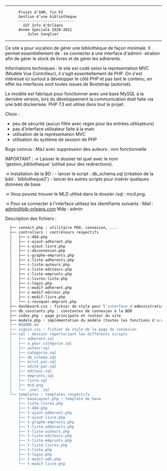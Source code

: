 --------------------------------------------
          Projet d'IHM, fin P2
          Gestion d'une bibliothèque
          -------------------------
            IUT Info d'Orléans
          Année Spéciale 2020-2021
              Jules Sanglier
--------------------------------------------

Ce site a pour vocation de gérer une bibliothèque de façon minimale.
Il permet essentiellement de : se connecter à une interface d'admini-
stration afin de gérer le stock de livres et de gérer les adhérents.

Informations techniques : le site est codé selon la représentation MVC
(Modèle Vue Contrôleur), il s'agit essentiellement de PHP. On s'est
intéressé ici surtout à développer le côté PHP et pas tant le contenu,
en effet les interfaces sont toutes issues de Bootstrap (autorisé).

Le modèle est fabriqué pour fonctionner avec une base MySQL à la
dernière version, lors du développement la communication était
faite via une bdd dockerisée.
PHP 7.3 est utilisé dans tout le projet.

Choix :
  - peu de sécurité (aucun filtre avec regex pour les entrées utilisateurs)
  - pas d'interface utilisateur faite à la main
  - utilisation de la représentation MVC
  - utilisation du système de session de PHP

Bugs connus :
  MàJ avec suppression des auteurs : non fonctionnelle

IMPORTANT :
  -> Laisser le dossier tel quel avec le nom 'gestion_bibliotheque' (utilisé pour des redirections).

  -> Installation de la BD :
    - lancer le script : db_schema.sql (création de la bdd : 'bibliotheque2')
    - lancer les autres scripts pour insérer quelques données de base

  -> Vous pouvez trouver le MLD utilisé dans le dossier /sql : mcd.png.
  
  -> Pour se connecter à l'interface utilisez les identifiants suivants :
      Mail : admin@bib-orleans.com
      Mdp : admin


Description des fichiers :

```bash
  ├── connect.php : utilitaire PDO, connexion, ...
  ├── controllers : contrôleurs respectifs
  │   ├── c-404.php
  │   ├── c-ajout-adherent.php
  │   ├── c-ajout-livre.php
  │   ├── c-deconnexion.php
  │   ├── c-graphe-emprunts.php
  │   ├── c-liste-adherents.php
  │   ├── c-liste-auteurs.php
  │   ├── c-liste-editeurs.php
  │   ├── c-liste-emprunts.php
  │   ├── c-livres-liste.php
  │   ├── c-login.php
  │   ├── c-modif-adherent.php
  │   ├── c-modif-editeur.php
  │   ├── c-modif-livre.php
  │   └── c-revoquer-emprunt.php
  ├── dashboard.css : fichier de style pour l'interface d'administration
  ├── db_constants.php : constantes de connexion à la BDD
  ├── index.php : page principale et routeur du site
  ├── modele.php : implémentation du modèle (toutes les fonctions d'accès directs à la BDD)
  ├── README.md
  ├── signin.css : fichier de style de la page de connexion
  ├── sql : dossier répertoriant les différents scripts
  │   ├── adherent.sql
  │   ├── a_pour_categorie.sql
  │   ├── auteur.sql
  │   ├── categorie.sql
  │   ├── db_schema.sql
  │   ├── ecrit_par.sql
  │   ├── edite_par.sql
  │   ├── editeur.sql
  │   ├── emprunts.sql
  │   ├── livre.sql
  │   ├── mcd.png
  │   └── _user_.sql
  └── templates : templates respectifs
      ├── baseLayout.php : template de base
      ├── liste_livres.php
      ├── t-404.php
      ├── t-ajout-adherent.php
      ├── t-ajout-livre.php
      ├── t-graphe-emprunts.php
      ├── t-liste-adherents.php
      ├── t-liste-auteurs.php
      ├── t-liste-editeurs.php
      ├── t-liste-emprunts.php
      ├── t-liste-livres.php
      ├── t-liste.php
      ├── t-login.php
      ├── t-modif-adh.php
      └── t-modif-livre.php
```
